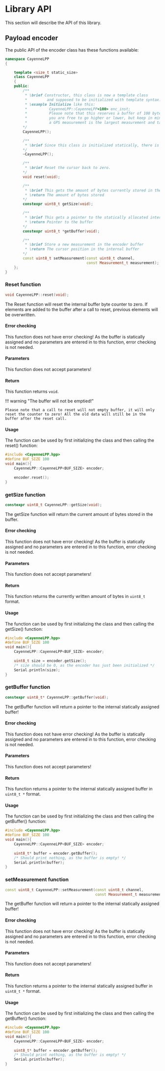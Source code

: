 # Library API

This section will describe the API of this library.

## Payload encoder

The public API of the encoder class has these functions available:

```cpp
namespace CayenneLPP
{

    template <size_t static_size>
    class CayenneLPP
    {
    public:
        /**
         * \brief Constructor, this class is now a template class 
         *         and supposed to be initialized with template syntax.
         * \example Initialize like this: 
         *          CayenneLPP::CayenneLPP<100> enc_inst;
         *          Please note that this reserves a buffer of 100 bytes,
         *          you are free to go higher or lower, but keep in mind that
         *          a GPS measurement is the largest measurement and takes atleast 11-bytes to store.
        */
        CayenneLPP();

        /**
         * \brief Since this class is initialized statically, there is nothing to clean up.
        */
        ~CayenneLPP();

        /**
         * \brief Reset the cursor back to zero.
        */
        void reset(void);

        /**
         * \brief This gets the amount of bytes currently stored in the buffer
         * \return The amount of bytes stored
        */
        constexpr uint8_t getSize(void);

        /**
         * \brief This gets a pointer to the statically allocated internal buffer
         * \return Pointer to the buffer
        */
        constexpr uint8_t *getBuffer(void);

        /**
         * \brief Store a new measurement in the encoder buffer
         * \return The cursor position in the internal buffer
        */
        const uint8_t setMeasurement(const uint8_t channel, 
                                     const Measurement_t measurement);       
    };
}
```

### Reset function
```cpp
void CayenneLPP::reset(void);
```
The Reset function will reset the internal buffer byte counter to zero. If elements are added to the buffer after a call to reset, previous elements will be overwritten.

#### Error checking

This function does not have error checking! As the buffer is statically assigned and no parameters are entered in to this function, error checking is not needed.

#### Parameters
This function does not accept parameters!


#### Return
This function returns `void`.

!!! warning "The buffer will not be emptied!"

    Please note that a call to reset will not empty buffer, it will only reset the counter to zero! All the old data will still be in the buffer after the reset call.

#### Usage
The function can be used by first initializing the class and then calling the reset() function:
```cpp
#include <CayenneLPP.hpp>
#define BUF_SIZE 100
void main(){
    CayenneLPP::CayenneLPP<BUF_SIZE> encoder;
    
    encoder.reset();
}
```

### getSize function
```cpp
constexpr uint8_t CayenneLPP::getSize(void);
```
The getSize function will return the current amount of bytes stored in the buffer. 

#### Error checking
This function does not have error checking! As the buffer is statically assigned and no parameters are entered in to this function, error checking is not needed.

#### Parameters
This function does not accept parameters!

#### Return
This function returns the currently written amount of bytes in `uint8_t` format.

#### Usage
The function can be used by first initializing the class and then calling the getSize() function:
```cpp
#include <CayenneLPP.hpp>
#define BUF_SIZE 100
void main(){
    CayenneLPP::CayenneLPP<BUF_SIZE> encoder;
    
    uint8_t size = encoder.getSize();
    /* size should be 0, as the encoder has just been initialized */
    Serial.println(size);
}
```

### getBuffer function
```cpp
constexpr uint8_t* CayenneLPP::getBuffer(void);
```
The getBuffer function will return a pointer to the internal statically assigned buffer!

#### Error checking
This function does not have error checking! As the buffer is statically assigned and no parameters are entered in to this function, error checking is not needed.

#### Parameters
This function does not accept parameters!

#### Return
This function returns a pointer to the internal statically assigned buffer in `uint8_t *` format.

#### Usage
The function can be used by first initializing the class and then calling the getBuffer() function:
```cpp
#include <CayenneLPP.hpp>
#define BUF_SIZE 100
void main(){
    CayenneLPP::CayenneLPP<BUF_SIZE> encoder;
    
    uint8_t* buffer = encoder.getBuffer();
    /* Should print nothing, as the buffer is empty! */
    Serial.println(buffer);
}
```

### setMeasurement function
```cpp
const uint8_t CayenneLPP::setMeasurement(const uint8_t channel,
                                         const Measurement_t measurement);
```
The getBuffer function will return a pointer to the internal statically assigned buffer!

#### Error checking
This function does not have error checking! As the buffer is statically assigned and no parameters are entered in to this function, error checking is not needed.

#### Parameters
This function does not accept parameters!

#### Return
This function returns a pointer to the internal statically assigned buffer in `uint8_t *` format.

#### Usage
The function can be used by first initializing the class and then calling the getBuffer() function:
```cpp
#include <CayenneLPP.hpp>
#define BUF_SIZE 100
void main(){
    CayenneLPP::CayenneLPP<BUF_SIZE> encoder;
    
    uint8_t* buffer = encoder.getBuffer();
    /* Should print nothing, as the buffer is empty! */
    Serial.println(buffer);
}
```